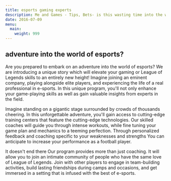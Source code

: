 ```yaml
---
title: esports gaming experts
description: Me and Games - Tips, Bets- is this wasting time into the world of esports
date: 2016-07-09
menu:
  main:
    weight: 999
---
```

 

## adventure into the world of esports?

Are you prepared to embark on an adventure into the world of esports? We are introducing a unique story which will elevate your gaming or League of Legends skills to an entirely new height! Imagine joining an eminent company, playing alongside elite players, and experiencing the life of a real professional in e-sports. In this unique program, you'll not only enhance your game-playing skills as well as gain valuable insights from experts in the field.

Imagine standing on a gigantic stage surrounded by crowds of thousands cheering. In this unforgettable adventure, you'll gain access to cutting-edge training centers that feature the cutting-edge technologies. Our skilled coaches will guide you through intense workouts, while fine tuning your game plan and mechanics to a teeming perfection. Through personalized feedback and coaching specific to your weaknesses and strengths You can anticipate to increase your performance as a football player.


It doesn't end there Our program provides more than just coaching. It will allow you to join an intimate community of people who have the same love of League of Legends. Join with other players to engage in team-building activities, build lasting friendships during camps and occasions, and get immersed in a setting that is infused with the best of e-sports.
